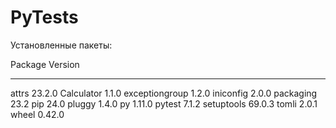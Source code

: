 # PyTests
Установленные пакеты:

Package        Version
-------------- -------
attrs          23.2.0
Calculator     1.1.0
exceptiongroup 1.2.0
iniconfig      2.0.0
packaging      23.2
pip            24.0
pluggy         1.4.0
py             1.11.0
pytest         7.1.2
setuptools     69.0.3
tomli          2.0.1
wheel          0.42.0

